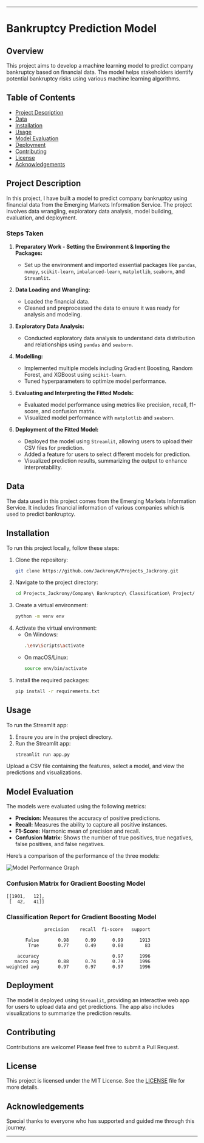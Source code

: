 
---

# Bankruptcy Prediction Model

## Overview

This project aims to develop a machine learning model to predict company bankruptcy based on financial data. The model helps stakeholders identify potential bankruptcy risks using various machine learning algorithms.

## Table of Contents

- [Project Description](#project-description)
- [Data](#data)
- [Installation](#installation)
- [Usage](#usage)
- [Model Evaluation](#model-evaluation)
- [Deployment](#deployment)
- [Contributing](#contributing)
- [License](#license)
- [Acknowledgements](#acknowledgements)

## Project Description

In this project, I have built a model to predict company bankruptcy using financial data from the Emerging Markets Information Service. The project involves data wrangling, exploratory data analysis, model building, evaluation, and deployment.

### Steps Taken

1. **Preparatory Work - Setting the Environment & Importing the Packages:**
   - Set up the environment and imported essential packages like `pandas`, `numpy`, `scikit-learn`, `imbalanced-learn`, `matplotlib`, `seaborn`, and `Streamlit`.

2. **Data Loading and Wrangling:**
   - Loaded the financial data.
   - Cleaned and preprocessed the data to ensure it was ready for analysis and modeling.

3. **Exploratory Data Analysis:**
   - Conducted exploratory data analysis to understand data distribution and relationships using `pandas` and `seaborn`.

4. **Modelling:**
   - Implemented multiple models including Gradient Boosting, Random Forest, and XGBoost using `scikit-learn`.
   - Tuned hyperparameters to optimize model performance.

5. **Evaluating and Interpreting the Fitted Models:**
   - Evaluated model performance using metrics like precision, recall, f1-score, and confusion matrix.
   - Visualized model performance with `matplotlib` and `seaborn`.

6. **Deployment of the Fitted Model:**
   - Deployed the model using `Streamlit`, allowing users to upload their CSV files for prediction.
   - Added a feature for users to select different models for prediction.
   - Visualized prediction results, summarizing the output to enhance interpretability.

## Data

The data used in this project comes from the Emerging Markets Information Service. It includes financial information of various companies which is used to predict bankruptcy.

## Installation

To run this project locally, follow these steps:

1. Clone the repository:
   ```sh
   git clone https://github.com/JackronyK/Projects_Jackrony.git
   ```
2. Navigate to the project directory:
   ```sh
   cd Projects_Jackrony/Company\ Bankruptcy\ Classification\ Project/
   ```
3. Create a virtual environment:
   ```sh
   python -m venv env
   ```
4. Activate the virtual environment:
   - On Windows:
     ```sh
     .\env\Scripts\activate
     ```
   - On macOS/Linux:
     ```sh
     source env/bin/activate
     ```
5. Install the required packages:
   ```sh
   pip install -r requirements.txt
   ```

## Usage

To run the Streamlit app:

1. Ensure you are in the project directory.
2. Run the Streamlit app:
   ```sh
   streamlit run app.py
   ```

Upload a CSV file containing the features, select a model, and view the predictions and visualizations.

## Model Evaluation

The models were evaluated using the following metrics:

- **Precision:** Measures the accuracy of positive predictions.
- **Recall:** Measures the ability to capture all positive instances.
- **F1-Score:** Harmonic mean of precision and recall.
- **Confusion Matrix:** Shows the number of true positives, true negatives, false positives, and false negatives.

Here’s a comparison of the performance of the three models:

![Model Performance Graph](https://github.com/JackronyK/Projects_Jackrony/tree/main/Company%20Bankruptcy%20Classification%20Project/Output)

### Confusion Matrix for Gradient Boosting Model
```plaintext
[[1901,   12],
 [  42,   41]]
```

### Classification Report for Gradient Boosting Model
```plaintext
              precision    recall  f1-score   support

       False       0.98      0.99      0.99      1913
        True       0.77      0.49      0.60        83

    accuracy                           0.97      1996
   macro avg       0.88      0.74      0.79      1996
weighted avg       0.97      0.97      0.97      1996
```

## Deployment

The model is deployed using `Streamlit`, providing an interactive web app for users to upload data and get predictions. The app also includes visualizations to summarize the prediction results.

## Contributing

Contributions are welcome! Please feel free to submit a Pull Request.

## License

This project is licensed under the MIT License. See the [LICENSE](LICENSE) file for more details.

## Acknowledgements

Special thanks to everyone who has supported and guided me through this journey.

---

